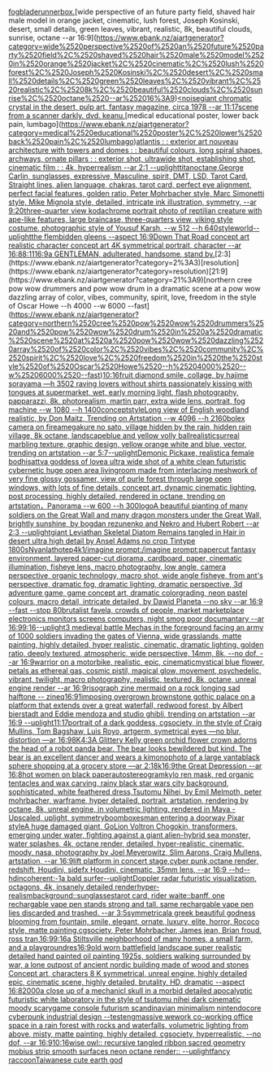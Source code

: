 [fog](https://www.ebank.nz/aiartgenerator?category=fog)[bladerunner](https://www.ebank.nz/aiartgenerator?category=bladerunner)[box.](https://www.ebank.nz/aiartgenerator?category=box.)[wide perspective of an future party field, shaved hair male model in orange jacket, cinematic, lush forest, Joseph Kosinski, desert, small details, green leaves, vibrant, realistic, 8k, beautiful clouds, sunrise, octane --ar 16:9](https://www.ebank.nz/aiartgenerator?category=wide%2520perspective%2520of%2520an%2520future%2520party%2520field%2C%2520shaved%2520hair%2520male%2520model%2520in%2520orange%2520jacket%2C%2520cinematic%2C%2520lush%2520forest%2C%2520Joseph%2520Kosinski%2C%2520desert%2C%2520small%2520details%2C%2520green%2520leaves%2C%2520vibrant%2C%2520realistic%2C%25208k%2C%2520beautiful%2520clouds%2C%2520sunrise%2C%2520octane%2520--ar%252016%3A9)[<noise](https://www.ebank.nz/aiartgenerator?category=%3Cnoise)[giant chromatic crystal in the desert, pulp art, fantasy magazine, circa 1978 --ar 11:17](https://www.ebank.nz/aiartgenerator?category=giant%2520chromatic%2520crystal%2520in%2520the%2520desert%2C%2520pulp%2520art%2C%2520fantasy%2520magazine%2C%2520circa%25201978%2520--ar%252011%3A17)[scene from a scanner darkly. dvd. keanu.](https://www.ebank.nz/aiartgenerator?category=scene%2520from%2520a%2520scanner%2520darkly.%2520dvd.%2520keanu.)[medical educational poster, lower back pain, lumbago](https://www.ebank.nz/aiartgenerator?category=medical%2520educational%2520poster%2C%2520lower%2520back%2520pain%2C%2520lumbago)[atlantis : : exterior art nouveau architecture with towers and domes : : beautiful colours, long spiral shapes, archways, ornate pillars : : exterior shot, ultrawide shot, establishing shot, cinematic film : : 4k, hyperrealism --ar 2:1 --uplight](https://www.ebank.nz/aiartgenerator?category=atlantis%2520%3A%2520%3A%2520exterior%2520art%2520nouveau%2520architecture%2520with%2520towers%2520and%2520domes%2520%3A%2520%3A%2520beautiful%2520colours%2C%2520long%2520spiral%2520shapes%2C%2520archways%2C%2520ornate%2520pillars%2520%3A%2520%3A%2520exterior%2520shot%2C%2520ultrawide%2520shot%2C%2520establishing%2520shot%2C%2520cinematic%2520film%2520%3A%2520%3A%25204k%2C%2520hyperrealism%2520--ar%25202%3A1%2520--uplight)[titan](https://www.ebank.nz/aiartgenerator?category=titan)[octane,](https://www.ebank.nz/aiartgenerator?category=octane%2C)[George Carlin, sunglasses, expressive, Masculine, spirit, DMT, LSD, Tarot Card, Straight lines, alien language, chakras, tarot card, perfect eye alignment, perfect facial features, golden ratio, Peter Mohrbacher style, Marc Simonetti style, Mike Mignola style, detailed, intricate ink illustration, symmetry, --ar 9:20](https://www.ebank.nz/aiartgenerator?category=George%2520Carlin%2C%2520sunglasses%2C%2520expressive%2C%2520Masculine%2C%2520spirit%2C%2520DMT%2C%2520LSD%2C%2520Tarot%2520Card%2C%2520Straight%2520lines%2C%2520alien%2520language%2C%2520chakras%2C%2520tarot%2520card%2C%2520perfect%2520eye%2520alignment%2C%2520perfect%2520facial%2520features%2C%2520golden%2520ratio%2C%2520Peter%2520Mohrbacher%2520style%2C%2520Marc%2520Simonetti%2520style%2C%2520Mike%2520Mignola%2520style%2C%2520detailed%2C%2520intricate%2520ink%2520illustration%2C%2520symmetry%2C%2520--ar%25209%3A20)[three-quarter view kodachrome portrait photo of reptilian creature with ape-like features, large braincase, three-quarters view, viking style costume, photographic style of Yousuf Karsh, --w 512 --h 640](https://www.ebank.nz/aiartgenerator?category=three-quarter%2520view%2520kodachrome%2520portrait%2520photo%2520of%2520reptilian%2520creature%2520with%2520ape-like%2520features%2C%2520large%2520braincase%2C%2520three-quarters%2520view%2C%2520viking%2520style%2520costume%2C%2520photographic%2520style%2520of%2520Yousuf%2520Karsh%2C%2520--w%2520512%2520--h%2520640)[style](https://www.ebank.nz/aiartgenerator?category=style)[world](https://www.ebank.nz/aiartgenerator?category=world)[--uplight](https://www.ebank.nz/aiartgenerator?category=--uplight)[the flembidden gleens --aspect 16:9](https://www.ebank.nz/aiartgenerator?category=the%2520flembidden%2520gleens%2520--aspect%252016%3A9)[Down That Road concept art realistic character concept art 4K symmetrical portrait, character --ar 16:8](https://www.ebank.nz/aiartgenerator?category=Down%2520That%2520Road%2520concept%2520art%2520realistic%2520character%2520concept%2520art%25204K%2520symmetrical%2520portrait%2C%2520character%2520--ar%252016%3A8)[8:11](https://www.ebank.nz/aiartgenerator?category=8%3A11)[16:9](https://www.ebank.nz/aiartgenerator?category=16%3A9)[a GENTLEMAN, adulterated, handsome, stand by.](https://www.ebank.nz/aiartgenerator?category=a%2520GENTLEMAN%2C%2520adulterated%2C%2520handsome%2C%2520stand%2520by.)[2:3](https://www.ebank.nz/aiartgenerator?category=2%3A3)[resolution](https://www.ebank.nz/aiartgenerator?category=resolution)[21:9](https://www.ebank.nz/aiartgenerator?category=21%3A9)[northern cree pow wow drummers and pow wow drum in a dramatic scene at a pow wow dazzling array of color, vibes, community, spirit, love, freedom in the style of Oscar Howe --h 4000 --w 6000 --fast](https://www.ebank.nz/aiartgenerator?category=northern%2520cree%2520pow%2520wow%2520drummers%2520and%2520pow%2520wow%2520drum%2520in%2520a%2520dramatic%2520scene%2520at%2520a%2520pow%2520wow%2520dazzling%2520array%2520of%2520color%2C%2520vibes%2C%2520community%2C%2520spirit%2C%2520love%2C%2520freedom%2520in%2520the%2520style%2520of%2520Oscar%2520Howe%2520--h%25204000%2520--w%25206000%2520--fast)[10:16](https://www.ebank.nz/aiartgenerator?category=10%3A16)[fruit diamond smile, collage, by hajime sorayama —h 350](https://www.ebank.nz/aiartgenerator?category=fruit%2520diamond%2520smile%2C%2520collage%2C%2520by%2520hajime%2520sorayama%2520%E2%80%94h%2520350)[2 raving lovers without shirts passionately kissing with tongues at supermarket, wet, early morning light, flash photography, papparazzi, 8k, photorealism, martin parr, extra wide lens, portrait, fog machine --w 1080 --h 1400](https://www.ebank.nz/aiartgenerator?category=2%2520raving%2520lovers%2520without%2520shirts%2520passionately%2520kissing%2520with%2520tongues%2520at%2520supermarket%2C%2520wet%2C%2520early%2520morning%2520light%2C%2520flash%2520photography%2C%2520papparazzi%2C%25208k%2C%2520photorealism%2C%2520martin%2520parr%2C%2520extra%2520wide%2520lens%2C%2520portrait%2C%2520fog%2520machine%2520--w%25201080%2520--h%25201400)[concept](https://www.ebank.nz/aiartgenerator?category=concept)[style](https://www.ebank.nz/aiartgenerator?category=style)[Long view of English woodland realistic, by Don Maitz, Trending on Artstation    --w 4096  --h 2160](https://www.ebank.nz/aiartgenerator?category=Long%2520view%2520of%2520English%2520woodland%2520realistic%2C%2520by%2520Don%2520Maitz%2C%2520Trending%2520on%2520Artstation%2520%2520%2520%2520--w%25204096%2520%2520--h%25202160)[bolex camera on fire](https://www.ebank.nz/aiartgenerator?category=bolex%2520camera%2520on%2520fire)[amegakure no sato, village hidden by the rain, hidden rain village, 8k octane, landscape](https://www.ebank.nz/aiartgenerator?category=amegakure%2520no%2520sato%2C%2520village%2520hidden%2520by%2520the%2520rain%2C%2520hidden%2520rain%2520village%2C%25208k%2520octane%2C%2520landscape)[blue and yellow volly ball](https://www.ebank.nz/aiartgenerator?category=blue%2520and%2520yellow%2520volly%2520ball)[realistic](https://www.ebank.nz/aiartgenerator?category=realistic)[surreal marbling texture, graphic design, yellow orange white and blue, vector, trending on artstation --ar 5:7](https://www.ebank.nz/aiartgenerator?category=surreal%2520marbling%2520texture%2C%2520graphic%2520design%2C%2520yellow%2520orange%2520white%2520and%2520blue%2C%2520vector%2C%2520trending%2520on%2520artstation%2520--ar%25205%3A7)[](https://www.ebank.nz/aiartgenerator?category=)[--uplight](https://www.ebank.nz/aiartgenerator?category=--uplight)[Demonic Pickaxe, realistic](https://www.ebank.nz/aiartgenerator?category=Demonic%2520Pickaxe%2C%2520realistic)[a female bodhisattva goddess of love](https://www.ebank.nz/aiartgenerator?category=a%2520female%2520bodhisattva%2520goddess%2520of%2520love)[a ultra wide shot of a white clean futuristic cybernetic huge open area livingroom made from interlacing meshwork of very fine glossy gossamer, view of purle forest through large open windows, with lots of fine details, concept art, dynamic cinematic lighting, post processing, highly detailed, rendered in octane, trending on artstation，Panorama --w 600 --h 300](https://www.ebank.nz/aiartgenerator?category=a%2520ultra%2520wide%2520shot%2520of%2520a%2520white%2520clean%2520futuristic%2520cybernetic%2520huge%2520open%2520area%2520livingroom%2520made%2520from%2520interlacing%2520meshwork%2520of%2520very%2520fine%2520glossy%2520gossamer%2C%2520view%2520of%2520purle%2520forest%2520through%2520large%2520open%2520windows%2C%2520with%2520lots%2520of%2520fine%2520details%2C%2520concept%2520art%2C%2520dynamic%2520cinematic%2520lighting%2C%2520post%2520processing%2C%2520highly%2520detailed%2C%2520rendered%2520in%2520octane%2C%2520trending%2520on%2520artstation%EF%BC%8CPanorama%2520--w%2520600%2520--h%2520300)[logo](https://www.ebank.nz/aiartgenerator?category=logo)[A beautiful pianting of many soldiers on the Great Wall and many dragon monsters under the Great Wall, brightly sunshine, by bogdan rezunenko and Nekro and Hubert Robert --ar 2:3 --uplight](https://www.ebank.nz/aiartgenerator?category=A%2520beautiful%2520pianting%2520of%2520many%2520soldiers%2520on%2520the%2520Great%2520Wall%2520and%2520many%2520dragon%2520monsters%2520under%2520the%2520Great%2520Wall%2C%2520brightly%2520sunshine%2C%2520by%2520bogdan%2520rezunenko%2520and%2520Nekro%2520and%2520Hubert%2520Robert%2520--ar%25202%3A3%2520--uplight)[giant  Leviathan Skeletal Diatom  Remains tangled in Hair in desert ultra high detail  by Ansel Adams no crop Tintype 1800s](https://www.ebank.nz/aiartgenerator?category=giant%2520%2520Leviathan%2520Skeletal%2520Diatom%2520%2520Remains%2520tangled%2520in%2520Hair%2520in%2520desert%2520ultra%2520high%2520detail%2520%2520by%2520Ansel%2520Adams%2520no%2520crop%2520Tintype%25201800s)[Nyanlathotep](https://www.ebank.nz/aiartgenerator?category=Nyanlathotep)[4k](https://www.ebank.nz/aiartgenerator?category=4k)[1](https://www.ebank.nz/aiartgenerator?category=1)[/imagine prompt:/imagine prompt:papercut fantasy environment, layered paper-cut diorama, cardboard, paper, cinematic illumination, fisheye lens, macro photography, low angle, camera perspective, organic technology, macro shot, wide angle fisheye, from ant's perspective, dramatic fog, dramatic lighting, dramatic perspective, 3d adventure game, game concept art, dramatic colorgrading, neon pastel colours, macro detail, intricate detailed, by Dawid Planeta --no sky --ar 16:9 --fast --stop 80](https://www.ebank.nz/aiartgenerator?category=/imagine%2520prompt%3A/imagine%2520prompt%3Apapercut%2520fantasy%2520environment%2C%2520layered%2520paper-cut%2520diorama%2C%2520cardboard%2C%2520paper%2C%2520cinematic%2520illumination%2C%2520fisheye%2520lens%2C%2520macro%2520photography%2C%2520low%2520angle%2C%2520camera%2520perspective%2C%2520organic%2520technology%2C%2520macro%2520shot%2C%2520wide%2520angle%2520fisheye%2C%2520from%2520ant%27s%2520perspective%2C%2520dramatic%2520fog%2C%2520dramatic%2520lighting%2C%2520dramatic%2520perspective%2C%25203d%2520adventure%2520game%2C%2520game%2520concept%2520art%2C%2520dramatic%2520colorgrading%2C%2520neon%2520pastel%2520colours%2C%2520macro%2520detail%2C%2520intricate%2520detailed%2C%2520by%2520Dawid%2520Planeta%2520--no%2520sky%2520--ar%252016%3A9%2520--fast%2520--stop%252080)[brutalist favela, crowds of people, market marketplace electronics monitors screens computers, night smog poor documantary --ar 16:9](https://www.ebank.nz/aiartgenerator?category=brutalist%2520favela%2C%2520crowds%2520of%2520people%2C%2520market%2520marketplace%2520electronics%2520monitors%2520screens%2520computers%2C%2520night%2520smog%2520poor%2520documantary%2520--ar%252016%3A9)[9:16](https://www.ebank.nz/aiartgenerator?category=9%3A16)[--uplight](https://www.ebank.nz/aiartgenerator?category=--uplight)[3 medieval battle Mechas in the foreground facing an army of 1000 soldiers invading the gates of Vienna, wide grasslands, matte painting, highly detailed, hyper realistic, cinematic, dramatic lighting, golden ratio, deeply textured, atmospheric, wide perspective, 14mm, 8k, --no dof, --ar 16:9](https://www.ebank.nz/aiartgenerator?category=3%2520medieval%2520battle%2520Mechas%2520in%2520the%2520foreground%2520facing%2520an%2520army%2520of%25201000%2520soldiers%2520invading%2520the%2520gates%2520of%2520Vienna%2C%2520wide%2520grasslands%2C%2520matte%2520painting%2C%2520highly%2520detailed%2C%2520hyper%2520realistic%2C%2520cinematic%2C%2520dramatic%2520lighting%2C%2520golden%2520ratio%2C%2520deeply%2520textured%2C%2520atmospheric%2C%2520wide%2520perspective%2C%252014mm%2C%25208k%2C%2520--no%2520dof%2C%2520--ar%252016%3A9)[warrior on a motorbike, realistic, epic, cinematic](https://www.ebank.nz/aiartgenerator?category=warrior%2520on%2520a%2520motorbike%2C%2520realistic%2C%2520epic%2C%2520cinematic)[mystical blue flower, petals as ethereal gas, cosmic pistil, magical glow, movement, psychedelic, vibrant, twilight, macro photography, realistic, textured, 8k, octane, unreal engine render --ar 16:9](https://www.ebank.nz/aiartgenerator?category=mystical%2520blue%2520flower%2C%2520petals%2520as%2520ethereal%2520gas%2C%2520cosmic%2520pistil%2C%2520magical%2520glow%2C%2520movement%2C%2520psychedelic%2C%2520vibrant%2C%2520twilight%2C%2520macro%2520photography%2C%2520realistic%2C%2520textured%2C%25208k%2C%2520octane%2C%2520unreal%2520engine%2520render%2520--ar%252016%3A9)[risograph zine mermaid on a rock longing sad halftone -- zineq](https://www.ebank.nz/aiartgenerator?category=risograph%2520zine%2520mermaid%2520on%2520a%2520rock%2520longing%2520sad%2520halftone%2520--%2520zineq)[16:9](https://www.ebank.nz/aiartgenerator?category=16%3A9)[1](https://www.ebank.nz/aiartgenerator?category=1)[imposing overgrown brownstone gothic palace on a platform that extends over a great waterfall, redwood forest, by Albert bierstadt and Eddie mendoza and studio ghibli, trending on artstation --ar 16:9 --uplight](https://www.ebank.nz/aiartgenerator?category=imposing%2520overgrown%2520brownstone%2520gothic%2520palace%2520on%2520a%2520platform%2520that%2520extends%2520over%2520a%2520great%2520waterfall%2C%2520redwood%2520forest%2C%2520by%2520Albert%2520bierstadt%2520and%2520Eddie%2520mendoza%2520and%2520studio%2520ghibli%2C%2520trending%2520on%2520artstation%2520--ar%252016%3A9%2520--uplight)[11:17](https://www.ebank.nz/aiartgenerator?category=11%3A17)[portrait of a dark goddess, cgsociety, in the style of  Craig Mullins, Tom Bagshaw, Luis Royo, artgerm, symetrical eyes —no blur, distortion —ar 16:9](https://www.ebank.nz/aiartgenerator?category=portrait%2520of%2520a%2520dark%2520goddess%2C%2520cgsociety%2C%2520in%2520the%2520style%2520of%2520%2520Craig%2520Mullins%2C%2520Tom%2520Bagshaw%2C%2520Luis%2520Royo%2C%2520artgerm%2C%2520symetrical%2520eyes%2520%E2%80%94no%2520blur%2C%2520distortion%2520%E2%80%94ar%252016%3A9)[8K](https://www.ebank.nz/aiartgenerator?category=8K)[4:3](https://www.ebank.nz/aiartgenerator?category=4%3A3)[A Glittery Kelly green orchid flower crown adorns the head of a robot panda bear. The bear looks bewildered but kind. The bear is an excellent dancer and wears a kimono](https://www.ebank.nz/aiartgenerator?category=A%2520Glittery%2520Kelly%2520green%2520orchid%2520flower%2520crown%2520adorns%2520the%2520head%2520of%2520a%2520robot%2520panda%2520bear.%2520The%2520bear%2520looks%2520bewildered%2520but%2520kind.%2520The%2520bear%2520is%2520an%2520excellent%2520dancer%2520and%2520wears%2520a%2520kimono)[photo of a large vantablack sphere shopping at a grocery store —ar 2:1](https://www.ebank.nz/aiartgenerator?category=photo%2520of%2520a%2520large%2520vantablack%2520sphere%2520shopping%2520at%2520a%2520grocery%2520store%2520%E2%80%94ar%25202%3A1)[8k](https://www.ebank.nz/aiartgenerator?category=8k)[16:9](https://www.ebank.nz/aiartgenerator?category=16%3A9)[the Great Depression --ar 16:8](https://www.ebank.nz/aiartgenerator?category=the%2520Great%2520Depression%2520--ar%252016%3A8)[hot women on black paper](https://www.ebank.nz/aiartgenerator?category=hot%2520women%2520on%2520black%2520paper)[autostereogram](https://www.ebank.nz/aiartgenerator?category=autostereogram)[kylo ren mask, red organic tentacles and wax carving, rainy black star wars city background, sophisticated, white feathered dress,Tsutomu Nihei, by Emil Melmoth, peter mohrbacher, warframe, hyper detailed, portrait, artstation, rendering by octane, 8k, unreal engine, in volumetric lighting, rendered in Maya - Upscaled, uplight, symmetry](https://www.ebank.nz/aiartgenerator?category=kylo%2520ren%2520mask%2C%2520red%2520organic%2520tentacles%2520and%2520wax%2520carving%2C%2520rainy%2520black%2520star%2520wars%2520city%2520background%2C%2520sophisticated%2C%2520white%2520feathered%2520dress%2CTsutomu%2520Nihei%2C%2520by%2520Emil%2520Melmoth%2C%2520peter%2520mohrbacher%2C%2520warframe%2C%2520hyper%2520detailed%2C%2520portrait%2C%2520artstation%2C%2520rendering%2520by%2520octane%2C%25208k%2C%2520unreal%2520engine%2C%2520in%2520volumetric%2520lighting%2C%2520rendered%2520in%2520Maya%2520-%2520Upscaled%2C%2520uplight%2C%2520symmetry)[boomboxes](https://www.ebank.nz/aiartgenerator?category=boomboxes)[man entering a doorway Pixar style](https://www.ebank.nz/aiartgenerator?category=man%2520entering%2520a%2520doorway%2520Pixar%2520style)[A huge damaged giant, GoLion Voltron Chogokin, transformers, emerging under water, fighting against a giant alien-hybrid sea monster, water splashes, 4k, octane render, detailed, hyper-realistic, cinematic, moody, nasa, photography by Joel Meyerowitz, Slim Aarons, Craig Mullens, artstation, --ar 16:9](https://www.ebank.nz/aiartgenerator?category=A%2520huge%2520damaged%2520giant%2C%2520GoLion%2520Voltron%2520Chogokin%2C%2520transformers%2C%2520emerging%2520under%2520water%2C%2520fighting%2520against%2520a%2520giant%2520alien-hybrid%2520sea%2520monster%2C%2520water%2520splashes%2C%25204k%2C%2520octane%2520render%2C%2520detailed%2C%2520hyper-realistic%2C%2520cinematic%2C%2520moody%2C%2520nasa%2C%2520photography%2520by%2520Joel%2520Meyerowitz%2C%2520Slim%2520Aarons%2C%2520Craig%2520Mullens%2C%2520artstation%2C%2520--ar%252016%3A9)[lift platform in concert stage,cyber punk,octane render, redshift, Houdini, sidefx Houdini, cinematic, 35mm lens, --ar 16:9 --hd](https://www.ebank.nz/aiartgenerator?category=lift%2520platform%2520in%2520concert%2520stage%2Ccyber%2520punk%2Coctane%2520render%2C%2520redshift%2C%2520Houdini%2C%2520sidefx%2520Houdini%2C%2520cinematic%2C%252035mm%2520lens%2C%2520--ar%252016%3A9%2520--hd)[--hd](https://www.ebank.nz/aiartgenerator?category=--hd)[incoherent:-1](https://www.ebank.nz/aiartgenerator?category=incoherent%3A-1)[a bald surfer](https://www.ebank.nz/aiartgenerator?category=a%2520bald%2520surfer)[--uplight](https://www.ebank.nz/aiartgenerator?category=--uplight)[Doppler radar futuristic visualization, octagons, 4k, insanely detailed render](https://www.ebank.nz/aiartgenerator?category=Doppler%2520radar%2520futuristic%2520visualization%2C%2520octagons%2C%25204k%2C%2520insanely%2520detailed%2520render)[hyper-realism](https://www.ebank.nz/aiartgenerator?category=hyper-realism)[background::](https://www.ebank.nz/aiartgenerator?category=background%3A%3A)[sunglasses](https://www.ebank.nz/aiartgenerator?category=sunglasses)[tarot card, rider waite::banff. one rechargable vape pen stands strong and tall. same rechargable vape pen lies discarded and trashed. --ar 3:5](https://www.ebank.nz/aiartgenerator?category=tarot%2520card%2C%2520rider%2520waite%3A%3Abanff.%2520one%2520rechargable%2520vape%2520pen%2520stands%2520strong%2520and%2520tall.%2520same%2520rechargable%2520vape%2520pen%2520lies%2520discarded%2520and%2520trashed.%2520--ar%25203%3A5)[symmetrical](https://www.ebank.nz/aiartgenerator?category=symmetrical)[a greek beautiful godness blooming from fountain, smile, elegant, ornate, luxury, elite, horror, Rococo style, matte painting,cgsociety, Peter Mohrbacher, James jean, Brian froud, ross tran,](https://www.ebank.nz/aiartgenerator?category=a%2520greek%2520beautiful%2520godness%2520blooming%2520from%2520fountain%2C%2520smile%2C%2520elegant%2C%2520ornate%2C%2520luxury%2C%2520elite%2C%2520horror%2C%2520Rococo%2520style%2C%2520matte%2520painting%2Ccgsociety%2C%2520Peter%2520Mohrbacher%2C%2520James%2520jean%2C%2520Brian%2520froud%2C%2520ross%2520tran%2C)[16:9](https://www.ebank.nz/aiartgenerator?category=16%3A9)[9:16](https://www.ebank.nz/aiartgenerator?category=9%3A16)[a Stiltsville neighborhood of many homes, a small farm, and a playground](https://www.ebank.nz/aiartgenerator?category=a%2520Stiltsville%2520neighborhood%2520of%2520many%2520homes%2C%2520a%2520small%2520farm%2C%2520and%2520a%2520playground)[res](https://www.ebank.nz/aiartgenerator?category=res)[16:9](https://www.ebank.nz/aiartgenerator?category=16%3A9)[old worn battlefield landscape super realistic detailed hand painted oil painting 1925s, soldiers walking surrounded by war, a lone outpost of ancient nordic building made of wood and stones Concept art, characters 8 K symmetrical, unreal engine, highly detailed  epic, cinematic scene, highly detailed,  brutality, HD, dramatic --aspect 16:8](https://www.ebank.nz/aiartgenerator?category=old%2520worn%2520battlefield%2520landscape%2520super%2520realistic%2520detailed%2520hand%2520painted%2520oil%2520painting%25201925s%2C%2520soldiers%2520walking%2520surrounded%2520by%2520war%2C%2520a%2520lone%2520outpost%2520of%2520ancient%2520nordic%2520building%2520made%2520of%2520wood%2520and%2520stones%2520Concept%2520art%2C%2520characters%25208%2520K%2520symmetrical%2C%2520unreal%2520engine%2C%2520highly%2520detailed%2520%2520epic%2C%2520cinematic%2520scene%2C%2520highly%2520detailed%2C%2520%2520brutality%2C%2520HD%2C%2520dramatic%2520--aspect%252016%3A8)[2000](https://www.ebank.nz/aiartgenerator?category=2000)[a close up of a mechanicl skull in a morbid detailed apocalyptic futuristic white laboratory in the style of tsutomu nihei dark cinematic moody scary](https://www.ebank.nz/aiartgenerator?category=a%2520close%2520up%2520of%2520a%2520mechanicl%2520skull%2520in%2520a%2520morbid%2520detailed%2520apocalyptic%2520futuristic%2520white%2520laboratory%2520in%2520the%2520style%2520of%2520tsutomu%2520nihei%2520dark%2520cinematic%2520moody%2520scary)[game console futurism scandinavian minimalism nintendocore cyberpunk industrial design --test](https://www.ebank.nz/aiartgenerator?category=game%2520console%2520futurism%2520scandinavian%2520minimalism%2520nintendocore%2520cyberpunk%2520industrial%2520design%2520--test)[eng](https://www.ebank.nz/aiartgenerator?category=eng)[massive wework co-working office space in a rain forest with rocks and waterfalls, volumetric lighting from above, misty, matte painting, highly detailed, cgsociety, hyperrealistic, --no dof, --ar 16:9](https://www.ebank.nz/aiartgenerator?category=massive%2520wework%2520co-working%2520office%2520space%2520in%2520a%2520rain%2520forest%2520with%2520rocks%2520and%2520waterfalls%2C%2520volumetric%2520lighting%2520from%2520above%2C%2520misty%2C%2520matte%2520painting%2C%2520highly%2520detailed%2C%2520cgsociety%2C%2520hyperrealistic%2C%2520--no%2520dof%2C%2520--ar%252016%3A9)[10:16](https://www.ebank.nz/aiartgenerator?category=10%3A16)[wise owl:: recursive tangled ribbon sacred geometry mobius strip smooth surfaces neon octane render:: --uplight](https://www.ebank.nz/aiartgenerator?category=wise%2520owl%3A%3A%2520recursive%2520tangled%2520ribbon%2520sacred%2520geometry%2520mobius%2520strip%2520smooth%2520surfaces%2520neon%2520octane%2520render%3A%3A%2520--uplight)[fancy raccoon](https://www.ebank.nz/aiartgenerator?category=fancy%2520raccoon)[Taiwanese cute earth god](https://www.ebank.nz/aiartgenerator?category=Taiwanese%2520cute%2520earth%2520god)